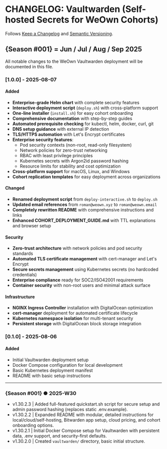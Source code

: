 # CHANGELOG: Vaultwarden (Self-hosted Secrets for WeOwn Cohorts)

[//]: # "Tracking Vaultwarden for internal and cohort secrets"
[//]: # "Seasons as above"

Follows [Keep a Changelog](https://keepachangelog.com/en/1.1.0/) and [Semantic Versioning](https://semver.org/spec/v2.0.0.html).

## {Season #001} = Jun / Jul / Aug / Sep 2025

All notable changes to the WeOwn Vaultwarden deployment will be documented in this file.

### [1.0.0] - 2025-08-07

#### Added
- **Enterprise-grade Helm chart** with complete security features
- **Interactive deployment script** (`deploy.sh`) with cross-platform support
- **One-line installer** (`install.sh`) for easy cohort onboarding
- **Comprehensive documentation** with step-by-step guides
- **Automated prerequisite checking** for kubectl, helm, docker, curl, git
- **DNS setup guidance** with external IP detection
- **TLS/HTTPS automation** with Let's Encrypt certificates
- **Enterprise security features**:
  - Pod security contexts (non-root, read-only filesystem)
  - Network policies for zero-trust networking
  - RBAC with least privilege principles
  - Kubernetes secrets with Argon2id password hashing
  - Resource limits for stability and cost optimization
- **Cross-platform support** for macOS, Linux, and Windows
- **Cohort replication templates** for easy deployment across organizations

#### Changed
- **Renamed deployment script** from `deploy-interactive.sh` to `deploy.sh`
- **Updated email references** from `roman@weown.xyz` to `roman@weown.email`
- **Completely rewritten README** with comprehensive instructions and links
- **Enhanced COHORT_DEPLOYMENT_GUIDE.md** with TTL explanations and browser setup

#### Security
- **Zero-trust architecture** with network policies and pod security standards
- **Automated TLS certificate management** with cert-manager and Let's Encrypt
- **Secure secrets management** using Kubernetes secrets (no hardcoded credentials)
- **Enterprise compliance** ready for SOC2/ISO42001 requirements
- **Container security** with non-root users and minimal attack surface

#### Infrastructure
- **NGINX Ingress Controller** installation with DigitalOcean optimization
- **cert-manager** deployment for automated certificate lifecycle
- **Kubernetes namespace isolation** for multi-tenant security
- **Persistent storage** with DigitalOcean block storage integration

### [0.1.0] - 2025-08-06

#### Added
- Initial Vaultwarden deployment setup
- Docker Compose configuration for local development
- Basic Kubernetes deployment manifest
- README with basic setup instructions

---

### {Season #001} ● 2025-W30

- v1.30.2.3 | Added full-featured quickstart.sh script for secure setup and admin password hashing (replaces static .env.example).
- v1.30.2.2 | Expanded README with modular, detailed instructions for local/cloud/self-hosting, Bitwarden app setup, cloud pricing, and cohort onboarding options.
- v1.30.2.1 | Initial Docker Compose setup for Vaultwarden with persistent data, .env support, and security-first defaults.
- v1.30.2.0 | Created `vaultwarden/` directory, basic initial structure.